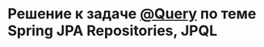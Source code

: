 # Решение к задаче [@Query](https://github.com/netology-code/jd-homeworks/blob/master/spring-jpa/task2/README.md) по теме Spring JPA Repositories, JPQL
